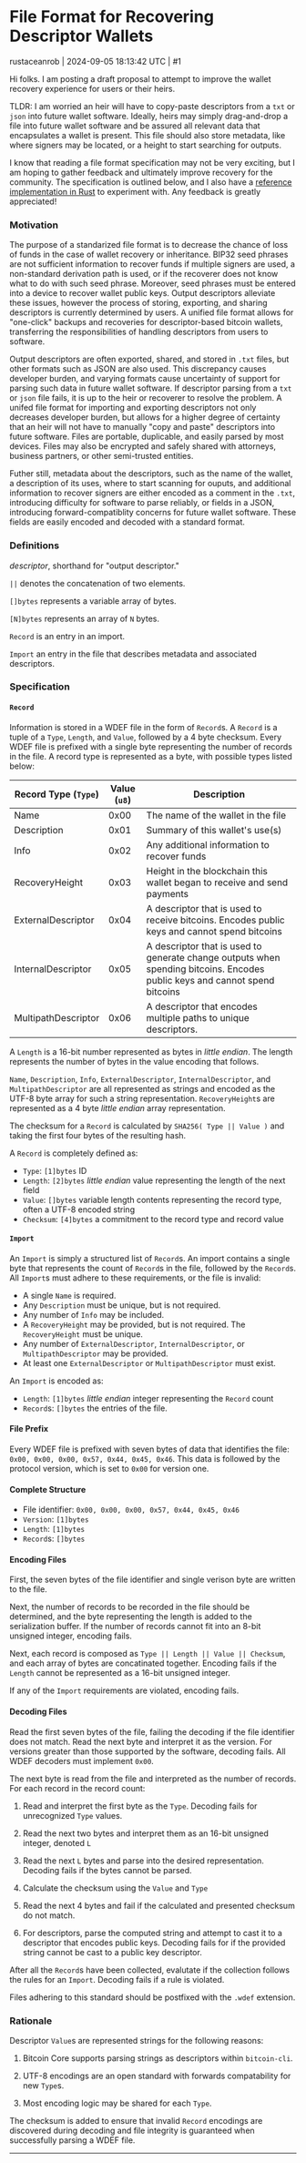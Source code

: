 # File Format for Recovering Descriptor Wallets

rustaceanrob | 2024-09-05 18:13:42 UTC | #1

Hi folks. I am posting a draft proposal to attempt to improve the wallet recovery experience for users or their heirs.

TLDR: I am worried an heir will have to copy-paste descriptors from a `txt` or `json` into future wallet software. Ideally, heirs may simply drag-and-drop a file into future wallet software and be assured all relevant data that encapsulates a wallet is present. This file should also store metadata, like where signers may be located, or a height to start searching for outputs.

I know that reading a file format specification may not be very exciting, but I am hoping to gather feedback and ultimately improve recovery for the community. The specification is outlined below, and I also have a [reference implementation in Rust](https://github.com/rustaceanrob/wdef) to experiment with. Any feedback is greatly appreciated!

### Motivation

The purpose of a standarized file format is to decrease the chance of loss of funds in the case of wallet recovery or inheritance. BIP32 seed phrases are not sufficient information to recover funds if multiple signers are used, a non-standard derivation path is used, or if the recoverer does not know what to do with such seed phrase. Moreover, seed phrases must be entered into a device to recover wallet public keys. Output descriptors alleviate these issues, however the process of storing, exporting, and sharing descriptors is currently determined by users. A unified file format allows for "one-click" backups and recoveries for descriptor-based bitcoin wallets, transferring the responsibilities of handling descriptors from users to software.

Output descriptors are often exported, shared, and stored in `.txt` files, but other formats such as JSON are also used. This discrepancy causes developer burden, and varying formats cause uncertainty of support for parsing such data in future wallet software. If descriptor parsing from a `txt` or `json` file fails, it is up to the heir or recoverer to resolve the problem. A unifed file format for importing and exporting descriptors not only decreases developer burden, but allows for a higher degree of certainty that an heir will not have to manually "copy and paste" descriptors into future software. Files are portable, duplicable, and easily parsed by most devices. Files may also be encrypted and safely shared with attorneys, business partners, or other semi-trusted entities.

Futher still, metadata about the descriptors, such as the name of the wallet, a description of its uses, where to start scanning for ouputs, and additional information to recover signers are either encoded as a comment in the `.txt`, introducing difficulty for software to parse reliably, or fields in a JSON, introducing forward-compatiblity concerns for future wallet software. These fields are easily encoded and decoded with a standard format.

### Definitions

_descriptor_, shorthand for "output descriptor."

`||` denotes the concatenation of two elements.

`[]bytes` represents a variable array of bytes.

`[N]bytes` represents an array of `N` bytes.

`Record` is an entry in an import.

`Import` an entry in the file that describes metadata and associated descriptors.


### Specification

#### `Record` 

Information is stored in a WDEF file in the form of `Record`s. A `Record` is a tuple of a `Type`, `Length`, and `Value`, followed by a 4 byte checksum. Every WDEF file is prefixed with a single byte representing the number of records in the file. A record type is represented as a byte, with possible types listed below:

| Record Type (`Type`) | Value (`u8`) | Description                        |
| ------------------- | ---------- | ---------------------------------- |
| Name | 0x00 | The name of the wallet in the file |
| Description | 0x01 | Summary of this wallet's use(s) |
| Info | 0x02 | Any additional information to recover funds |
| RecoveryHeight | 0x03 | Height in the blockchain this wallet began to receive and send payments |
| ExternalDescriptor | 0x04 | A descriptor that is used to receive bitcoins. Encodes public keys and cannot spend bitcoins |
| InternalDescriptor | 0x05 | A descriptor that is used to generate change outputs when spending bitcoins. Encodes public keys and cannot spend bitcoins |
| MultipathDescriptor | 0x06 | A descriptor that encodes multiple paths to unique descriptors. |

A `Length` is a 16-bit number represented as bytes in _little endian_. The length represents the number of bytes in the value encoding that follows.

`Name`, `Description`, `Info`, `ExternalDescriptor`, `InternalDescriptor`, and `MultipathDescriptor` are all represented as strings and encoded as the UTF-8 byte array
for such a string representation. `RecoveryHeight`s are represented as a 4 byte _little endian_ array representation.

The checksum for a `Record` is calculated by `SHA256( Type || Value )` and taking the first four bytes of the resulting hash.

A `Record` is completely defined as:
- `Type`: `[1]bytes` ID
- `Length`: `[2]bytes` _little endian_ value representing the length of the next field
- `Value`: `[]bytes` variable length contents representing the record type, often a UTF-8 encoded string
- `Checksum`: `[4]bytes` a commitment to the record type and record value

#### `Import`

An `Import` is simply a structured list of `Record`s. An import contains a single byte that represents the count of `Record`s in the file, followed by the `Record`s. All `Import`s must adhere to these requirements, or the file is invalid:

- A single `Name` is required.
- Any `Description` must be unique, but is not required.
- Any number of `Info` may be included.
- A `RecoveryHeight` may be provided, but is not required. The `RecoveryHeight` must be unique.
- Any number of `ExternalDescriptor`, `InternalDescriptor`, or `MultipathDescriptor` may be provided.
- At least one `ExternalDescriptor` or `MultipathDescriptor` must exist. 

An `Import` is encoded as:
- `Length`: `[1]bytes` _little endian_ integer representing the `Record` count
- `Record`s: `[]bytes` the entries of the file.

#### File Prefix

Every WDEF file is prefixed with seven bytes of data that identifies the file: `0x00, 0x00, 0x00, 0x57, 0x44, 0x45, 0x46`. This data is followed by the protocol version, which is set to `0x00` for version one.

#### Complete Structure

- File identifier: `0x00, 0x00, 0x00, 0x57, 0x44, 0x45, 0x46`
- `Version`: `[1]bytes`
- `Length`: `[1]bytes`
- `Record`s: `[]bytes`

#### Encoding Files

First, the seven bytes of the file identifier and single verison byte are written to the file.

Next, the number of records to be recorded in the file should be determined, and the byte representing the length is added to the serialization buffer. If the number of records cannot fit into an 8-bit unsigned integer, encoding fails.

Next, each record is composed as `Type || Length || Value || Checksum`, and each array of bytes are concatinated together. Encoding fails if the `Length` cannot be represented as a 16-bit unsigned integer.

If any of the `Import` requirements are violated, encoding fails.

#### Decoding Files

Read the first seven bytes of the file, failing the decoding if the file identifier does not match. Read the next byte and interpret it as the version. For versions greater than those supported by the software, decoding fails. All WDEF decoders must implement `0x00`.

The next byte is read from the file and interpreted as the number of records. For each record in the record count:

1. Read and interpret the first byte as the `Type`. Decoding fails for unrecognized `Type` values.

2. Read the next two bytes and interpret them as an 16-bit unsigned integer, denoted `L`

3. Read the next `L` bytes and parse into the desired representation. Decoding fails if the bytes cannot be parsed.

4. Calculate the checksum using the `Value` and `Type`

5. Read the next 4 bytes and fail if the calculated and presented checksum do not match.

6. For descriptors, parse the computed string and attempt to cast it to a descriptor that encodes public keys. Decoding fails for if the provided string cannot be cast to a public key descriptor.

After all the `Record`s have been collected, evalutate if the collection follows the rules for an `Import`. Decoding fails if a rule is violated.

Files adhering to this standard should be postfixed with the `.wdef` extension.

### Rationale

Descriptor `Value`s are represented strings for the following reasons:

1. Bitcoin Core supports parsing strings as descriptors within `bitcoin-cli`.

2. UTF-8 encodings are an open standard with forwards compatability for new `Type`s.

3. Most encoding logic may be shared for each `Type`.

The checksum is added to ensure that invalid `Record` encodings are discovered during decoding and file integrity is guaranteed when successfully parsing a WDEF file.

-------------------------

